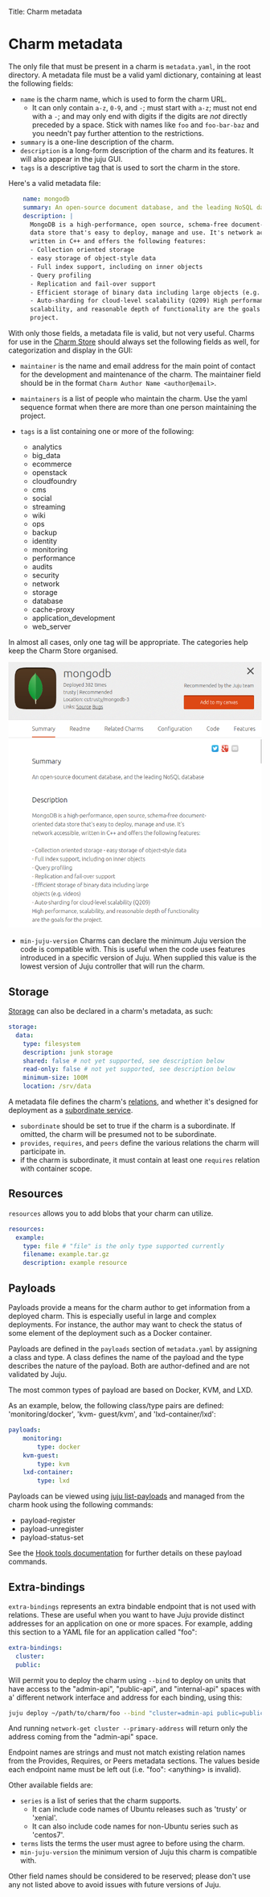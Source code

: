 Title: Charm metadata

# Charm metadata

The only file that must be present in a charm is `metadata.yaml`, in the root
directory. A metadata file must be a valid yaml dictionary, containing at least
the following fields:

  - `name` is the charm name, which is used to form the charm URL.
    - It can only contain `a-z`, `0-9`, and `-`; must start with `a-z`; must not
      end with a `-`; and may only end with digits if the digits are _not_
      directly preceded by a space. Stick with names like `foo` and `foo-bar-baz`
      and you needn't pay further attention to the restrictions.
  - `summary` is a one-line description of the charm.
  - `description` is a long-form description of the charm and its features.
  It will also appear in the juju GUI.
  - `tags` is a descriptive tag that is used to sort the charm in the store.



Here's a valid metadata file:

```yaml
    name: mongodb
    summary: An open-source document database, and the leading NoSQL database
    description: |
      MongoDB is a high-performance, open source, schema-free document- oriented
      data store that's easy to deploy, manage and use. It's network accessible,
      written in C++ and offers the following features:
      - Collection oriented storage
      - easy storage of object-style data
      - Full index support, including on inner objects
      - Query profiling
      - Replication and fail-over support
      - Efficient storage of binary data including large objects (e.g. videos)
      - Auto-sharding for cloud-level scalability (Q209) High performance,
      scalability, and reasonable depth of functionality are the goals for the
      project.
```

With only those fields, a metadata file is valid, but not very useful. Charms
for use in the [Charm Store](https://jujucharms.com/) should always set the
following fields as well, for categorization and display in the GUI:

  - `maintainer` is the name and email address for the main point of contact
  for the development and maintenance of the charm. The maintainer field
  should be in the format `Charm Author Name <author@email>`.

  - `maintainers` is a list of people who maintain the charm. Use the yaml
  sequence format when there are more than one person maintaining the project.

  - `tags` is a list containing one or more of the following:
     - analytics
     - big_data
     - ecommerce
     - openstack
     - cloudfoundry
     - cms
     - social
     - streaming
     - wiki
     - ops
     - backup
     - identity
     - monitoring
     - performance
     - audits
     - security
     - network
     - storage
     - database
     - cache-proxy
     - application_development
     - web_server

In almost all cases, only one tag will be appropriate. The categories help
keep the Charm Store organised.

![Juju Charm Store metadata Listing](../media/authors-metadata-display.png)

- `min-juju-version` Charms can declare the minimum Juju version the code is
compatible with. This is useful when the code uses features introduced in a
specific version of Juju. When supplied this value is the lowest version of
Juju controller that will run the charm.

## Storage

[Storage](../developer-storage.html) can also be declared in a charm's metadata,
as such:

```yaml
storage:
  data:
    type: filesystem
    description: junk storage
    shared: false # not yet supported, see description below
    read-only: false # not yet supported, see description below
    minimum-size: 100M
    location: /srv/data
```

A metadata file defines the charm's
[relations](../authors-relations.html),
and whether it's designed for deployment as a
[subordinate service](../authors-subordinate-applications.html).

  - `subordinate` should be set to true if the charm is a subordinate.
    If omitted, the charm will be presumed not to be subordinate.
  - `provides`, `requires`, and `peers` define the various relations the charm
    will participate in.
  - if the charm is subordinate, it must contain at least one `requires`
    relation with container scope.

## Resources

`resources` allows you to add blobs that your charm can utilize.

```yaml
resources:
  example:
    type: file # "file" is the only type supported currently
    filename: example.tar.gz
    description: example resource
```

## Payloads

Payloads provide a means for the charm author to get information from a
deployed charm. This is especially useful in large and complex deployments. For
instance, the author may want to check the status of some element of the
deployment such as a Docker container.

Payloads are defined in the `payloads` section of `metadata.yaml` by assigning
a class and type. A class defines the name of the payload and the type
describes the nature of the payload. Both are author-defined and are not
validated by Juju.

The most common types of payload are based on Docker, KVM, and LXD.

As an example, below, the following class/type pairs are defined:
'monitoring/docker', 'kvm- guest/kvm', and 'lxd-container/lxd':

```yaml
payloads:
    monitoring:
        type: docker
    kvm-guest:
        type: kvm
    lxd-container:
        type: lxd
```

Payloads can be viewed using [juju list-payloads][list-payloads] and managed
from the charm hook using the following commands:

- payload-register
- payload-unregister
- payload-status-set

See the [Hook tools documentation][hook-payloads] for further details on these
payload commands.

## Extra-bindings

`extra-bindings` represents an extra bindable endpoint that is not used with
relations. These are useful when you want to have Juju provide distinct
addresses for an application on one or more spaces. For example, adding this
section to a YAML file for an application called "foo":

```yaml
extra-bindings:
  cluster:
  public:
```
Will permit you to deploy the charm using `--bind` to deploy on units that have
access to the "admin-api", "public-api", and "internal-api" spaces with a'
different network interface and address for each binding, using this:

```bash
juju deploy ~/path/to/charm/foo --bind "cluster=admin-api public=public-api internal-api"
```

And running `network-get cluster --primary-address` will return only the
address coming from the "admin-api" space.

Endpoint names are strings and must not match existing relation names from
the Provides, Requires, or Peers metadata sections. The values beside each
endpoint name must be left out (i.e. "foo": &lt;anything&gt; is invalid).

Other available fields are:

  - `series` is a list of series that the charm supports.
     - It can include code names of Ubuntu releases such as 'trusty' or
       'xenial'.
     - It can also include code names for non-Ubuntu series such as 'centos7'.
  - `terms` lists the terms the user must agree to before using the charm.
  - `min-juju-version` the minimum version of Juju this charm is compatible with.

Other field names should be considered to be reserved; please don't use any not
listed above to avoid issues with future versions of Juju.


<!-- LINKS -->

[hook-payloads]:./reference-hook-tools.html#payload-status-set
[list-payloads]:./commands.html#list-payloads
